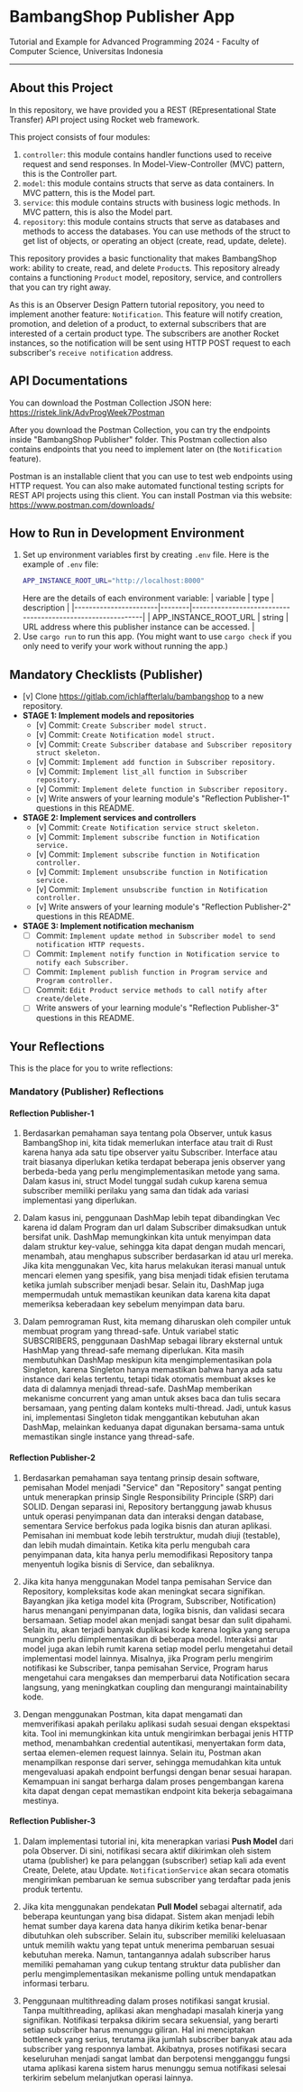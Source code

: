 # BambangShop Publisher App
Tutorial and Example for Advanced Programming 2024 - Faculty of Computer Science, Universitas Indonesia

---

## About this Project
In this repository, we have provided you a REST (REpresentational State Transfer) API project using Rocket web framework.

This project consists of four modules:
1.  `controller`: this module contains handler functions used to receive request and send responses.
    In Model-View-Controller (MVC) pattern, this is the Controller part.
2.  `model`: this module contains structs that serve as data containers.
    In MVC pattern, this is the Model part.
3.  `service`: this module contains structs with business logic methods.
    In MVC pattern, this is also the Model part.
4.  `repository`: this module contains structs that serve as databases and methods to access the databases.
    You can use methods of the struct to get list of objects, or operating an object (create, read, update, delete).

This repository provides a basic functionality that makes BambangShop work: ability to create, read, and delete `Product`s.
This repository already contains a functioning `Product` model, repository, service, and controllers that you can try right away.

As this is an Observer Design Pattern tutorial repository, you need to implement another feature: `Notification`.
This feature will notify creation, promotion, and deletion of a product, to external subscribers that are interested of a certain product type.
The subscribers are another Rocket instances, so the notification will be sent using HTTP POST request to each subscriber's `receive notification` address.

## API Documentations

You can download the Postman Collection JSON here: https://ristek.link/AdvProgWeek7Postman

After you download the Postman Collection, you can try the endpoints inside "BambangShop Publisher" folder.
This Postman collection also contains endpoints that you need to implement later on (the `Notification` feature).

Postman is an installable client that you can use to test web endpoints using HTTP request.
You can also make automated functional testing scripts for REST API projects using this client.
You can install Postman via this website: https://www.postman.com/downloads/

## How to Run in Development Environment
1.  Set up environment variables first by creating `.env` file.
    Here is the example of `.env` file:
    ```bash
    APP_INSTANCE_ROOT_URL="http://localhost:8000"
    ```
    Here are the details of each environment variable:
    | variable              | type   | description                                                |
    |-----------------------|--------|------------------------------------------------------------|
    | APP_INSTANCE_ROOT_URL | string | URL address where this publisher instance can be accessed. |
2.  Use `cargo run` to run this app.
    (You might want to use `cargo check` if you only need to verify your work without running the app.)

## Mandatory Checklists (Publisher)
-   [v] Clone https://gitlab.com/ichlaffterlalu/bambangshop to a new repository.
-   **STAGE 1: Implement models and repositories**
    -   [v] Commit: `Create Subscriber model struct.`
    -   [v] Commit: `Create Notification model struct.`
    -   [v] Commit: `Create Subscriber database and Subscriber repository struct skeleton.`
    -   [v] Commit: `Implement add function in Subscriber repository.`
    -   [v] Commit: `Implement list_all function in Subscriber repository.`
    -   [v] Commit: `Implement delete function in Subscriber repository.`
    -   [v] Write answers of your learning module's "Reflection Publisher-1" questions in this README.
-   **STAGE 2: Implement services and controllers**
    -   [v] Commit: `Create Notification service struct skeleton.`
    -   [v] Commit: `Implement subscribe function in Notification service.`
    -   [v] Commit: `Implement subscribe function in Notification controller.`
    -   [v] Commit: `Implement unsubscribe function in Notification service.`
    -   [v] Commit: `Implement unsubscribe function in Notification controller.`
    -   [v] Write answers of your learning module's "Reflection Publisher-2" questions in this README.
-   **STAGE 3: Implement notification mechanism**
    -   [ ] Commit: `Implement update method in Subscriber model to send notification HTTP requests.`
    -   [ ] Commit: `Implement notify function in Notification service to notify each Subscriber.`
    -   [ ] Commit: `Implement publish function in Program service and Program controller.`
    -   [ ] Commit: `Edit Product service methods to call notify after create/delete.`
    -   [ ] Write answers of your learning module's "Reflection Publisher-3" questions in this README.

## Your Reflections
This is the place for you to write reflections:

### Mandatory (Publisher) Reflections

#### Reflection Publisher-1

1. Berdasarkan pemahaman saya tentang pola Observer, untuk kasus BambangShop ini, kita tidak memerlukan interface atau trait di Rust karena hanya ada satu tipe observer yaitu Subscriber. Interface atau trait biasanya diperlukan ketika terdapat beberapa jenis observer yang berbeda-beda yang perlu mengimplementasikan metode yang sama. Dalam kasus ini, struct Model tunggal sudah cukup karena semua subscriber memiliki perilaku yang sama dan tidak ada variasi implementasi yang diperlukan.

2. Dalam kasus ini, penggunaan DashMap lebih tepat dibandingkan Vec karena id dalam Program dan url dalam Subscriber dimaksudkan untuk bersifat unik. DashMap memungkinkan kita untuk menyimpan data dalam struktur key-value, sehingga kita dapat dengan mudah mencari, menambah, atau menghapus subscriber berdasarkan id atau url mereka. Jika kita menggunakan Vec, kita harus melakukan iterasi manual untuk mencari elemen yang spesifik, yang bisa menjadi tidak efisien terutama ketika jumlah subscriber menjadi besar. Selain itu, DashMap juga mempermudah untuk memastikan keunikan data karena kita dapat memeriksa keberadaan key sebelum menyimpan data baru.

3. Dalam pemrograman Rust, kita memang diharuskan oleh compiler untuk membuat program yang thread-safe. Untuk variabel static SUBSCRIBERS, penggunaan DashMap sebagai library eksternal untuk HashMap yang thread-safe memang diperlukan. Kita masih membutuhkan DashMap meskipun kita mengimplementasikan pola Singleton, karena Singleton hanya memastikan bahwa hanya ada satu instance dari kelas tertentu, tetapi tidak otomatis membuat akses ke data di dalamnya menjadi thread-safe. DashMap memberikan mekanisme concurrent yang aman untuk akses baca dan tulis secara bersamaan, yang penting dalam konteks multi-thread. Jadi, untuk kasus ini, implementasi Singleton tidak menggantikan kebutuhan akan DashMap, melainkan keduanya dapat digunakan bersama-sama untuk memastikan single instance yang thread-safe.

#### Reflection Publisher-2

1. Berdasarkan pemahaman saya tentang prinsip desain software, pemisahan Model menjadi "Service" dan "Repository" sangat penting untuk menerapkan prinsip Single Responsibility Principle (SRP) dari SOLID. Dengan separasi ini, Repository bertanggung jawab khusus untuk operasi penyimpanan data dan interaksi dengan database, sementara Service berfokus pada logika bisnis dan aturan aplikasi. Pemisahan ini membuat kode lebih terstruktur, mudah diuji (testable), dan lebih mudah dimaintain. Ketika kita perlu mengubah cara penyimpanan data, kita hanya perlu memodifikasi Repository tanpa menyentuh logika bisnis di Service, dan sebaliknya.

2. Jika kita hanya menggunakan Model tanpa pemisahan Service dan Repository, kompleksitas kode akan meningkat secara signifikan. Bayangkan jika ketiga model kita (Program, Subscriber, Notification) harus menangani penyimpanan data, logika bisnis, dan validasi secara bersamaan. Setiap model akan menjadi sangat besar dan sulit dipahami. Selain itu, akan terjadi banyak duplikasi kode karena logika yang serupa mungkin perlu diimplementasikan di beberapa model. Interaksi antar model juga akan lebih rumit karena setiap model perlu mengetahui detail implementasi model lainnya. Misalnya, jika Program perlu mengirim notifikasi ke Subscriber, tanpa pemisahan Service, Program harus mengetahui cara mengakses dan memperbarui data Notification secara langsung, yang meningkatkan coupling dan mengurangi maintainability kode.

3. Dengan menggunakan Postman, kita dapat mengamati dan memverifikasi apakah perilaku aplikasi sudah sesuai dengan ekspektasi kita. Tool ini memungkinkan kita untuk mengirimkan berbagai jenis HTTP method, menambahkan credential autentikasi, menyertakan form data, sertaa elemen-elemen request lainnya. Selain itu, Postman akan menampilkan response dari server, sehingga memudahkan kita untuk mengevaluasi apakah endpoint berfungsi dengan benar sesuai harapan. Kemampuan ini sangat berharga dalam proses pengembangan karena kita dapat dengan cepat memastikan endpoint kita bekerja sebagaimana mestinya.

#### Reflection Publisher-3

1. Dalam implementasi tutorial ini, kita menerapkan variasi **Push Model** dari pola Observer. Di sini, notifikasi secara aktif dikirimkan oleh sistem utama (publisher) ke para pelanggan (subscriber) setiap kali ada event Create, Delete, atau Update. `NotificationService` akan secara otomatis mengirimkan pembaruan ke semua subscriber yang terdaftar pada jenis produk tertentu.

2. Jika kita menggunakan pendekatan **Pull Model** sebagai alternatif, ada beberapa keuntungan yang bisa didapat. Sistem akan menjadi lebih hemat sumber daya karena data hanya dikirim ketika benar-benar dibutuhkan oleh subscriber. Selain itu, subscriber memiliki keleluasaan untuk memilih waktu yang tepat untuk menerima pembaruan sesuai kebutuhan mereka. Namun, tantangannya adalah subscriber harus memiliki pemahaman yang cukup tentang struktur data publisher dan perlu mengimplementasikan mekanisme polling untuk mendapatkan informasi terbaru.

3. Penggunaan multithreading dalam proses notifikasi sangat krusial. Tanpa multithreading, aplikasi akan menghadapi masalah kinerja yang signifikan. Notifikasi terpaksa dikirim secara sekuensial, yang berarti setiap subscriber harus menunggu giliran. Hal ini menciptakan bottleneck yang serius, terutama jika jumlah subscriber banyak atau ada subscriber yang responnya lambat. Akibatnya, proses notifikasi secara keseluruhan menjadi sangat lambat dan berpotensi mengganggu fungsi utama aplikasi karena sistem harus menunggu semua notifikasi selesai terkirim sebelum melanjutkan operasi lainnya.